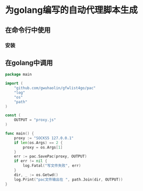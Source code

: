 # 为golang编写的自动代理脚本生成

## 在命令行中使用

### 安装

## 在golang中调用
```go
package main

import (
	"github.com/gwuhaolin/gfwlist4go/pac"
	"log"
	"os"
	"path"
)

const (
	OUTPUT = "proxy.js"
)

func main() {
	proxy := "SOCKS5 127.0.0.1"
	if len(os.Args) == 2 {
		proxy = os.Args[1]
	}
	err := pac.SavePac(proxy, OUTPUT)
	if err != nil {
		log.Fatal("写文件失败", err)
	}
	dir, _ := os.Getwd()
	log.Print("pac文件输出在 ", path.Join(dir, OUTPUT))
}
```




